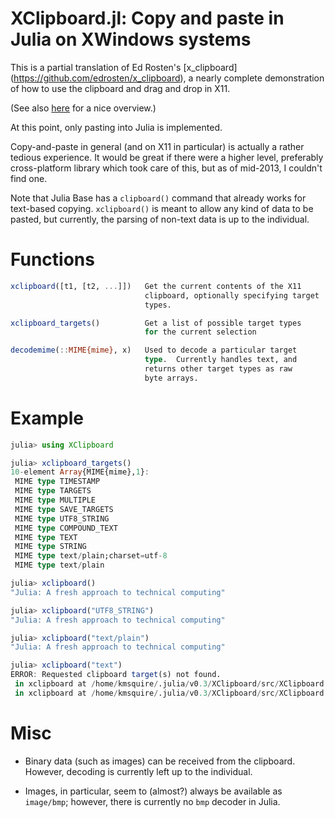 # XClipboard.jl: Copy and paste in Julia on XWindows systems

This is a partial translation of Ed Rosten's [x_clipboard]
(https://github.com/edrosten/x_clipboard), a nearly complete
demonstration of how to use the clipboard and drag and drop in X11.

(See also [here](http://www.edwardrosten.com/code/x11.html) for a nice
overview.)

At this point, only pasting into Julia is implemented.

Copy-and-paste in general (and on X11 in particular) is actually a
rather tedious experience.  It would be great if there were a higher
level, preferably cross-platform library which took care of this, but
as of mid-2013, I couldn't find one.

Note that Julia Base has a ``clipboard()`` command that already works for
text-based copying.  ``xclipboard()`` is meant to allow any kind of 
data to be pasted, but currently, the parsing of non-text data is up
to the individual.

# Functions

```julia
xclipboard([t1, [t2, ...]])   Get the current contents of the X11
                              clipboard, optionally specifying target
							  types.

xclipboard_targets()          Get a list of possible target types
                              for the current selection

decodemime(::MIME{mime}, x)   Used to decode a particular target
                              type.  Currently handles text, and
                              returns other target types as raw
                              byte arrays.
```

# Example

```julia
julia> using XClipboard

julia> xclipboard_targets()
10-element Array{MIME{mime},1}:
 MIME type TIMESTAMP               
 MIME type TARGETS                 
 MIME type MULTIPLE                
 MIME type SAVE_TARGETS            
 MIME type UTF8_STRING             
 MIME type COMPOUND_TEXT           
 MIME type TEXT                    
 MIME type STRING                  
 MIME type text/plain;charset=utf-8
 MIME type text/plain              

julia> xclipboard()
"Julia: A fresh approach to technical computing"

julia> xclipboard("UTF8_STRING")
"Julia: A fresh approach to technical computing"

julia> xclipboard("text/plain")
"Julia: A fresh approach to technical computing"

julia> xclipboard("text")
ERROR: Requested clipboard target(s) not found.
 in xclipboard at /home/kmsquire/.julia/v0.3/XClipboard/src/XClipboard.jl:37
 in xclipboard at /home/kmsquire/.julia/v0.3/XClipboard/src/XClipboard.jl:45
```

# Misc

* Binary data (such as images) can be received from the clipboard.
  However, decoding is currently left up to the individual.

* Images, in particular, seem to (almost?) always be available as
  ``image/bmp``; however, there is currently no ``bmp`` decoder in
  Julia.

